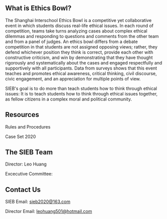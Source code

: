 ## What is Ethics Bowl?

The Shanghai Interschool Ethics Bowl is a competitive yet collaborative event in which students discuss real-life ethical issues. In each round of competition, teams take turns analyzing cases about complex ethical dilemmas and responding to questions and comments from the other team and from a panel of judges. An ethics bowl differs from a debate competition in that students are not assigned opposing views; rather, they defend whichever position they think is correct, provide each other with constructive criticism, and win by demonstrating that they have thought rigorously and systematically about the cases and engaged respectfully and supportively with all participants. Data from surveys shows that this event teaches and promotes ethical awareness, critical thinking, civil discourse, civic engagement, and an appreciation for multiple points of view.

SIEB's goal is to do more than teach students how to think through ethical issues: It is to teach students how to think through ethical issues together, as fellow citizens in a complex moral and political community.

## Resources

Rules and Procedures

Case Set 2020

## The SIEB Team

Director: Leo Huang

Excecutive Committee: 

## Contact Us

SIEB Email: sieb2020@163.com

Director Email: leohuang501@hotmail.com

